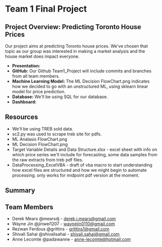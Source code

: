 # Team 1 Final Project
## Project Overview: Predicting Toronto House Prices
Our project aims at predicting Toronto house prices. We've chosen that topic as our group was interested in making a market analysis and the house market does impact everyone. 

- **Presentation:** 
- **GitHub:** Our Github Team1_Project will include commits and branches from all team members.
- **Machine Learning Model:** The ML Decision FlowChart.png indicates how we decided to go with an unstructured ML, using sklearn linear model for price prediction.
- **Database:** We'll be using SQL for our database.
- **Dashboard:**

## Resources 
- We'll be using TREB sold data.
- sc2.py was used to scrape treb site for pdfs. 
- ML Analasis FlowChart.png
- ML Decision FlowChart.png
- Target Variable Details and Data Structure.xlsx - excel sheet with info on which price series we'll include for forecasting, some data samples from the raw extracts from treb pdf files.
- DataProcessing_ExcelVBA - draft of vba macro to start understanding how excel files are structured and how we might begin to automate processing. only works for midpoint pdf version at the moment.

## Summary


## Team Members
- Derek Mears @mearsdj - derek.j.mears@gmail.com
- Wayne Jin @jinwei1207 - waynejin0110@gmail.com
- Rezwan Ferdous @grittins - grittins1@gmail.com
- Shivali Sahai @shivalisahai - shivali.sahai@gmail.com
- Anne Lecomte @padawanne - anne-lecomte@hotmail.com
